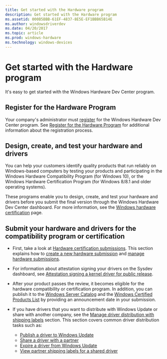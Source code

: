 ```yaml
---
title: Get started with the Hardware program
description: Get started with the Hardware program
ms.assetid: 000B5BBB-61EF-4837-8E5E-EF1BBB65B14E
ms.author: windowsdriverdev
ms.date: 04/20/2017
ms.topic: article
ms.prod: windows-hardware
ms.technology: windows-devices
---
```


# Get started with the Hardware program


It's easy to get started with the Windows Hardware Dev Center program.

## <span id="Register_for_the_Hardware_Program"></span><span id="register_for_the_hardware_program"></span><span id="REGISTER_FOR_THE_HARDWARE_PROGRAM"></span>Register for the Hardware Program


Your company's administrator must [register](http://go.microsoft.com/fwlink/?LinkID=828002) for the Windows Hardware Dev Center program. See [Register for the Hardware Program](register-for-the-hardware-program.md) for additional information about the registration process.

## <span id="Design__create__and_test_your_hardware_and_drivers"></span><span id="design__create__and_test_your_hardware_and_drivers"></span><span id="DESIGN__CREATE__AND_TEST_YOUR_HARDWARE_AND_DRIVERS"></span>Design, create, and test your hardware and drivers


You can help your customers identify quality products that run reliably on Windows-based computers by testing your products and participating in the Windows Hardware Compatibility Program (for Windows 10), or the Windows Hardware Certification Program (for Windows 8/8.1 and older operating systems).

These programs enable you to design, create, and test your hardware and drivers before you submit the final version through the Windows Hardware Dev Center dashboard. For more information, see the [Windows hardware certification](http://go.microsoft.com/fwlink/p/?LinkId=224782) page.

## <span id="Submit_your_hardware_and_drivers_for_the_compatibility_program_or_certification"></span><span id="submit_your_hardware_and_drivers_for_the_compatibility_program_or_certification"></span><span id="SUBMIT_YOUR_HARDWARE_AND_DRIVERS_FOR_THE_COMPATIBILITY_PROGRAM_OR_CERTIFICATION"></span>Submit your hardware and drivers for the compatibility program or certification


-   First, take a look at [Hardware certification submissions](hardware-certification-submissions.md). This section explains how to [create a new hardware submission](create-a-new-hardware-submission.md) and [manage hardware submissions](manage-your-hardware-submissions.md).

-   For information about attestation signing your drivers on the Sysdev dashboard, see [Attestation signing a kernel driver for public release](attestation-signing-a-kernel-driver-for-public-release.md).

-   After your product passes the review, it becomes eligible for the hardware compatibility or certification program. In addition, you can publish it to the [Windows Server Catalog](https://www.windowsservercatalog.com/ ) and the [Windows Certified Products List](windows-certified-products-list.md) by providing an announcement date in your submission.

-   If you have drivers that you want to distribute with Windows Update or share with another company, see the [Manage driver distribution with shipping labels](manage-driver-distribution-by-submission.md) section. This section covers common driver distribution tasks such as:

    -   [Publish a driver to Windows Update](publish-a-driver-to-windows-update.md)
    -   [Share a driver with a partner](sharing-drivers-with-your-partners.md)
    -   [Expire a driver from Windows Update](expire-a-driver-from-windows-update.md)
    -   [View partner shipping labels for a shared driver](viewing-shipping-labels-for-your-shared-driver.md)

 

 

